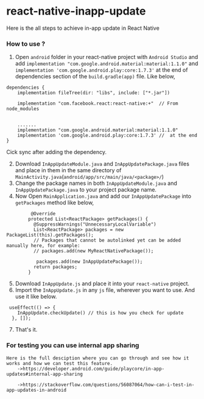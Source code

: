 # react-native-inapp-update

Here is the all steps to achieve in-app update in React Native

### How to use ?

1. Open `android` folder in your react-native project with `Android Studio` and add `implementation "com.google.android.material:material:1.1.0"` and `implementation 'com.google.android.play:core:1.7.3'` at the end of dependencies section of the `build.gradle(app)` file. Like below,

```
dependencies {
    implementation fileTree(dir: "libs", include: ["*.jar"])

    implementation "com.facebook.react:react-native:+"  // From node_modules


    .......
    implementation "com.google.android.material:material:1.1.0"
    implementation 'com.google.android.play:core:1.7.3' //  at the end
}

```

Cick sync after adding the dependency.

2. Download `InAppUpdateModule.java` and `InAppUpdatePackage.java` files and place in them in the same directory of `MainActivity.java`(`android/app/src/main/java/<package>/`)
3. Change the package names in both `InAppUpdateModule.java` and `InAppUpdatePackage.java` to your project package name.
4. Now Open `MainApplication.java` and add our `InAppUpdatePackage` into `getPackages` method like below,

```
         @Override
        protected List<ReactPackage> getPackages() {
          @SuppressWarnings("UnnecessaryLocalVariable")
          List<ReactPackage> packages = new PackageList(this).getPackages();
          // Packages that cannot be autolinked yet can be added manually here, for example:
          // packages.add(new MyReactNativePackage());

           packages.add(new InAppUpdatePackage());
          return packages;
        }
```

5. Download `InAppUpdate.js` and place it into your `react-native` project.
6. Import the `InAppUpdate.js` in any `js` file, wherever you want to use. And use it like below.

```
 useEffect(() => {
    InAppUpdate.checkUpdate() // this is how you check for update
  }, []);

```

7. That's it.

### For testing you can use internal app sharing

    Here is the full desciption where you can go through and see how it works and how we can test this feature.
        ->https://developer.android.com/guide/playcore/in-app-updates#internal-app-sharing

        ->https://stackoverflow.com/questions/56087064/how-can-i-test-in-app-updates-in-android
